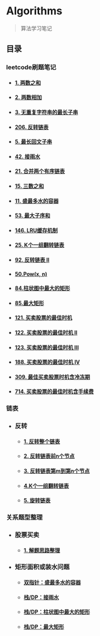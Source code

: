 # Algorithms

> 算法学习笔记

## 目录

### leetcode刷题笔记

- #### [1. 两数之和](leetcode刷题笔记/1.两数之和.md)

- #### [2. 两数相加](leetcode刷题笔记/2.两数相加.md)

- #### [3. 无重复字符串的最长子串](leetcode刷题笔记/3.无重复字符串的最长子串.md)

- #### [206. 反转链表](leetcode刷题笔记/206.反转链表.md)

- #### [5. 最长回文子串](leetcode刷题笔记/5.最长回文子串.md)

- #### [42. 接雨水](相关题型整理/矩形面积或装水问题/42.接雨水.md)

- #### [21. 合并两个有序链表](leetcode刷题笔记/21.合并两个有序链表.md)

- #### [15. 三数之和](leetcode刷题笔记/15.三数之和.md)

- #### [11. 盛最多水的容器](相关题型整理/矩形面积或装水问题/11.盛最多水的容器.md)

- #### [53. 最大子序和](leetcode刷题笔记/53.最大子序和.md)

- #### [146. LRU缓存机制](leetcode刷题笔记/146.LRU缓存机制.md)

- #### [25. K个一组翻转链表](链表/反转/4.K个一组翻转链表.md)

- #### [92. 反转链表 II](链表/反转/3.反转链表的第m到第n个节点.md)

- #### [50.Pow(x, n)](leetcode刷题笔记/50.Pow(x,n).md)

- #### [84.柱状图中最大的矩形](相关题型整理/矩形面积或装水问题/84.柱状图中最大的矩形.md)

- #### [85.最大矩形](相关题型整理/矩形面积或装水问题/85.最大矩形.md)

- #### [121. 买卖股票的最佳时机](相关题型整理/股票买卖/121.买卖股票的最佳时机.md)

- #### [122. 买卖股票的最佳时机 II](相关题型整理/股票买卖/团灭6题的解题思路.md)

- #### [123. 买卖股票的最佳时机 III](相关题型整理/股票买卖/团灭6题的解题思路.md)

- #### [188. 买卖股票的最佳时机 IV](相关题型整理/股票买卖/团灭6题的解题思路.md)

- #### [309. 最佳买卖股票时机含冷冻期](相关题型整理/股票买卖/团灭6题的解题思路.md)

- #### [714. 买卖股票的最佳时机含手续费](相关题型整理/股票买卖/团灭6题的解题思路.md)

### 链表

- ### 反转

    - #### [1. 反转整个链表](链表/反转/1.反转整个链表.md)

    - #### [2. 反转链表前n个节点](链表/反转/2.反转链表前n个节点.md)

    - #### [3. 反转链表第m到第n个节点](链表/反转/3.反转链表的第m到第n个节点.md)

    - #### [4.K个一组翻转链表](链表/反转/4.K个一组翻转链表.md)

    - #### [5. 旋转链表](链表/反转/5.旋转链表.md)

### 关系题型整理

- ### 股票买卖

    - #### [1. 解题思路整理](相关题型整理/股票买卖/团灭6题的解题思路.md)

- ### 矩形面积或装水问题

    - #### [双指针：盛最多水的容器](相关题型整理/矩形面积或装水问题/11.盛最多水的容器.md)

    - #### [栈/DP：接雨水](相关题型整理/矩形面积或装水问题/42.接雨水.md)

    - #### [栈/DP：柱状图中最大的矩形](相关题型整理/矩形面积或装水问题/84.柱状图中最大的矩形.md)

    - #### [栈/DP：最大矩形](相关题型整理/矩形面积或装水问题/85.最大矩形.md)